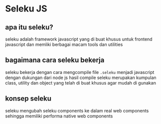 # Seleku JS
## apa itu seleku?
seleku adalah framework javascript yang di buat khusus untuk frontend javascript dan memliki berbagai macam tools dan utilities

## bagaimana cara seleku bekerja
seleku bekerja dengan cara mengcompile file ```.seleku``` menjadi javascript dengan dukungan dari node js hasil compile seleku merupakan kumpulan class, utility dan object yang telah di buat khusus agar mudah di gunakan

## konsep seleku
seleku mengubah seleku components ke dalam real web components sehingga memiliki performa native web components
